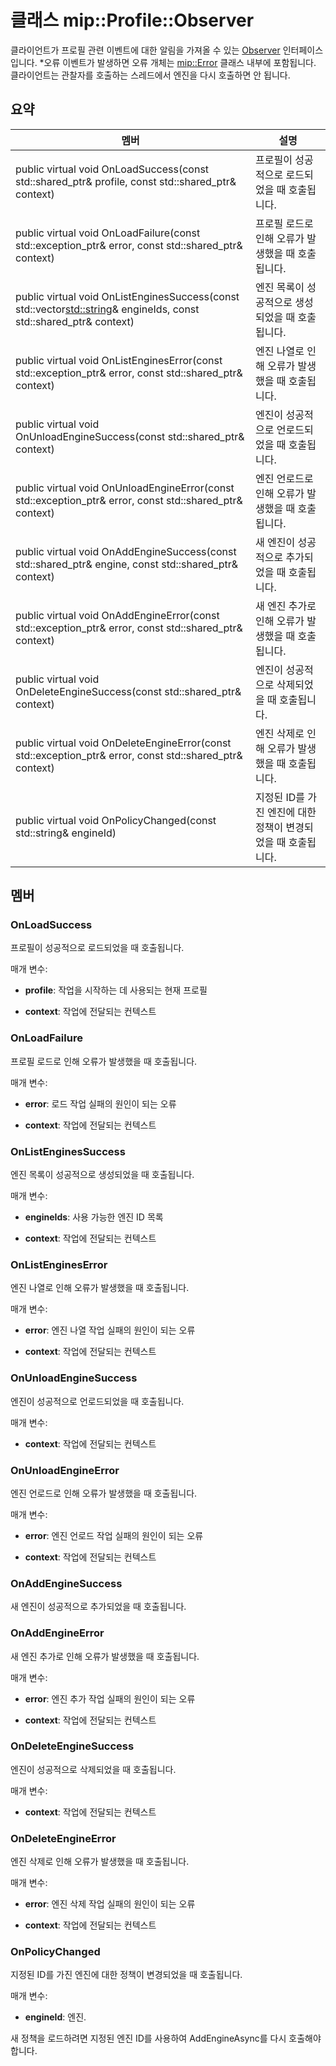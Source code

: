 # <a name="class-mipprofileobserver"></a>클래스 mip::Profile::Observer 
클라이언트가 프로필 관련 이벤트에 대한 알림을 가져올 수 있는 [Observer](class_mip_profile_observer.md) 인터페이스입니다.
*오류 이벤트가 발생하면 오류 개체는 [mip::Error](class_mip_error.md) 클래스 내부에 포함됩니다. 클라이언트는 관찰자를 호출하는 스레드에서 엔진을 다시 호출하면 안 됩니다.
  
## <a name="summary"></a>요약
 멤버                        | 설명                                
--------------------------------|---------------------------------------------
public virtual void OnLoadSuccess(const std::shared_ptr<Profile>& profile, const std::shared_ptr<void>& context)  |  프로필이 성공적으로 로드되었을 때 호출됩니다.
public virtual void OnLoadFailure(const std::exception_ptr& error, const std::shared_ptr<void>& context)  |  프로필 로드로 인해 오류가 발생했을 때 호출됩니다.
public virtual void OnListEnginesSuccess(const std::vector<std::string>& engineIds, const std::shared_ptr<void>& context)  |  엔진 목록이 성공적으로 생성되었을 때 호출됩니다.
public virtual void OnListEnginesError(const std::exception_ptr& error, const std::shared_ptr<void>& context)  |  엔진 나열로 인해 오류가 발생했을 때 호출됩니다.
public virtual void OnUnloadEngineSuccess(const std::shared_ptr<void>& context)  |  엔진이 성공적으로 언로드되었을 때 호출됩니다.
public virtual void OnUnloadEngineError(const std::exception_ptr& error, const std::shared_ptr<void>& context)  |  엔진 언로드로 인해 오류가 발생했을 때 호출됩니다.
public virtual void OnAddEngineSuccess(const std::shared_ptr<PolicyEngine>& engine, const std::shared_ptr<void>& context)  |  새 엔진이 성공적으로 추가되었을 때 호출됩니다.
public virtual void OnAddEngineError(const std::exception_ptr& error, const std::shared_ptr<void>& context)  |  새 엔진 추가로 인해 오류가 발생했을 때 호출됩니다.
public virtual void OnDeleteEngineSuccess(const std::shared_ptr<void>& context)  |  엔진이 성공적으로 삭제되었을 때 호출됩니다.
public virtual void OnDeleteEngineError(const std::exception_ptr& error, const std::shared_ptr<void>& context)  |  엔진 삭제로 인해 오류가 발생했을 때 호출됩니다.
 public virtual void OnPolicyChanged(const std::string& engineId)  |  지정된 ID를 가진 엔진에 대한 정책이 변경되었을 때 호출됩니다.
  
## <a name="members"></a>멤버
  
### <a name="onloadsuccess"></a>OnLoadSuccess
프로필이 성공적으로 로드되었을 때 호출됩니다.

매개 변수:  
* **profile**: 작업을 시작하는 데 사용되는 현재 프로필 


* **context**: 작업에 전달되는 컨텍스트


  
### <a name="onloadfailure"></a>OnLoadFailure
프로필 로드로 인해 오류가 발생했을 때 호출됩니다.

매개 변수:  
* **error**: 로드 작업 실패의 원인이 되는 오류 


* **context**: 작업에 전달되는 컨텍스트


  
### <a name="onlistenginessuccess"></a>OnListEnginesSuccess
엔진 목록이 성공적으로 생성되었을 때 호출됩니다.

매개 변수:  
* **engineIds**: 사용 가능한 엔진 ID 목록 


* **context**: 작업에 전달되는 컨텍스트


  
### <a name="onlistengineserror"></a>OnListEnginesError
엔진 나열로 인해 오류가 발생했을 때 호출됩니다.

매개 변수:  
* **error**: 엔진 나열 작업 실패의 원인이 되는 오류 


* **context**: 작업에 전달되는 컨텍스트


  
### <a name="onunloadenginesuccess"></a>OnUnloadEngineSuccess
엔진이 성공적으로 언로드되었을 때 호출됩니다.

매개 변수:  
* **context**: 작업에 전달되는 컨텍스트


  
### <a name="onunloadengineerror"></a>OnUnloadEngineError
엔진 언로드로 인해 오류가 발생했을 때 호출됩니다.

매개 변수:  
* **error**: 엔진 언로드 작업 실패의 원인이 되는 오류 


* **context**: 작업에 전달되는 컨텍스트


  
### <a name="onaddenginesuccess"></a>OnAddEngineSuccess
새 엔진이 성공적으로 추가되었을 때 호출됩니다.
  
### <a name="onaddengineerror"></a>OnAddEngineError
새 엔진 추가로 인해 오류가 발생했을 때 호출됩니다.

매개 변수:  
* **error**: 엔진 추가 작업 실패의 원인이 되는 오류 


* **context**: 작업에 전달되는 컨텍스트


  
### <a name="ondeleteenginesuccess"></a>OnDeleteEngineSuccess
엔진이 성공적으로 삭제되었을 때 호출됩니다.

매개 변수:  
* **context**: 작업에 전달되는 컨텍스트


  
### <a name="ondeleteengineerror"></a>OnDeleteEngineError
엔진 삭제로 인해 오류가 발생했을 때 호출됩니다.

매개 변수:  
* **error**: 엔진 삭제 작업 실패의 원인이 되는 오류 


* **context**: 작업에 전달되는 컨텍스트


  
### <a name="onpolicychanged"></a>OnPolicyChanged
지정된 ID를 가진 엔진에 대한 정책이 변경되었을 때 호출됩니다.

매개 변수:  
* **engineId**: 엔진. 


새 정책을 로드하려면 지정된 엔진 ID를 사용하여 AddEngineAsync를 다시 호출해야 합니다.